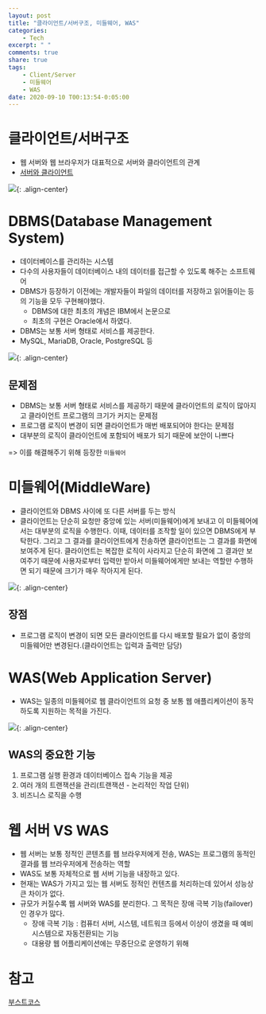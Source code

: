 ```yaml
---
layout: post
title: "클라이언트/서버구조, 미들웨어, WAS"
categories:
    - Tech
excerpt: " "
comments: true
share: true
tags:
    - Client/Server
    - 미들웨어
    - WAS
date: 2020-09-10 T00:13:54-0:05:00
---
```


# 클라이언트/서버구조
- 웹 서버와 웹 브라우저가 대표적으로 서버와 클라이언트의 관계
- [서버와 클라이언트](https://kimmy100b.github.io/tech/2020/09/10/server/)

![](https://kimmy100b.github.io/assets/images/tech/was/01.png){: .align-center}

# DBMS(Database Management System)
- 데이터베이스를 관리하는 시스템
- 다수의 사용자들이 데이터베이스 내의 데이터를 접근할 수 있도록 해주는 소프트웨어
- DBMS가 등장하기 이전에는 개발자들이 파일의 데이터를 저장하고 읽어들이는 등의 기능을 모두 구현해야했다.
    - DBMS에 대한 최초의 개념은 IBM에서 논문으로
    - 최초의 구현은 Oracle에서 하였다.
- DBMS는 보통 서버 형태로 서비스를 제공한다.
- MySQL, MariaDB, Oracle, PostgreSQL 등

![](https://kimmy100b.github.io/assets/images/tech/was/02.png){: .align-center}

## 문제점
- DBMS는 보통 서버 형태로 서비스를 제공하기 때문에 클라이언트의 로직이 많아지고 클라이언트 프로그램의 크기가 커지는 문제점
- 프로그램 로직이 변경이 되면 클라이언트가 매번 배포되어야 한다는 문제점
- 대부분의 로직이 클라이언트에 포함되어 배포가 되기 때문에 보안이 나쁘다

=> 이를 해결해주기 위해 등장한 `미들웨어`

# 미들웨어(MiddleWare)
- 클라이언트와 DBMS 사이에 또 다른 서버를 두는 방식
- 클라이언트는 단순히 요청만 중앙에 있는 서버(미들웨어)에게 보내고 이 미들웨어에서는 대부분의 로직을 수행한다. 이때, 데이터를 조작할 일이 있으면 DBMS에게 부탁한다. 그리고 그 결과를 클라이언트에게 전송하면 클라이언트는 그 결과를 화면에 보여주게 된다. 클라이언트는 복잡한 로직이 사라지고 단순히 화면에 그 결과만 보여주기 때문에 사용자로부터 입력만 받아서 미들웨어에게만 보내는 역할만 수행하면 되기 때문에 크기가 매우 작아지게 된다.

![](https://kimmy100b.github.io/assets/images/tech/was/03.png){: .align-center}

## 장점
- 프로그램 로직이 변경이 되면 모든 클라이언트를 다시 배포할 필요가 없이 중앙의 미들웨어만 변경된다.(클라이언트는 입력과 출력만 담당)

# WAS(Web Application Server)
- WAS는 일종의 미들웨어로 웹 클라이언트의 요청 중 보통 웹 애플리케이션이 동작하도록 지원하는 목적을 가진다.

![](https://kimmy100b.github.io/assets/images/tech/was/04.png){: .align-center}

## WAS의 중요한 기능
1. 프로그램 실행 환경과 데이터베이스 접속 기능을 제공
2. 여러 개의 트랜잭션을 관리(트랜잭션 - 논리적인 작업 단위)
3. 비즈니스 로직을 수행

# 웹 서버 VS WAS
- 웹 서버는 보통 정적인 콘텐츠를 웹 브라우저에게 전송, WAS는 프로그램의 동적인 결과를 웹 브라우저에게 전송하는 역할
- WAS도 보통 자체적으로 웹 서버 기능을 내장하고 있다.
- 현재는 WAS가 가지고 있는 웹 서버도 정적인 컨텐츠를 처리하는데 있어서 성능상 큰 차이가 없다.
- 규모가 커질수록 웹 서버와 WAS를 분리한다. 그 목적은 장애 극복 기능(failover)인 경우가 많다.
    - 장애 극복 기능 : 컴퓨터 서버, 시스템, 네트워크 등에서 이상이 생겼을 때 예비 시스템으로 자동전환되는 기능
    - 대용량 웹 어플리케이션에는 무중단으로 운영하기 위해

# 참고
[부스트코스](https://www.edwith.org/boostcourse-web/lecture/16666/)